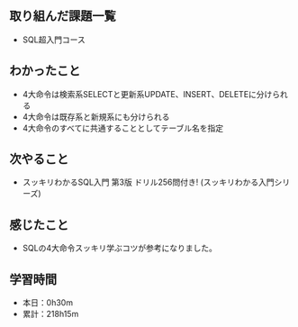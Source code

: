 ## 取り組んだ課題一覧
- SQL超入門コース
## わかったこと
- 4大命令は検索系SELECTと更新系UPDATE、INSERT、DELETEに分けられる
- 4大命令は既存系と新規系にも分けられる
- 4大命令のすべてに共通することとしてテーブル名を指定
## 次やること
- スッキリわかるSQL入門 第3版 ドリル256問付き! (スッキリわかる入門シリーズ)
## 感じたこと
- SQLの4大命令スッキリ学ぶコツが参考になりました。
## 学習時間
- 本日：0h30m
- 累計：218h15m
